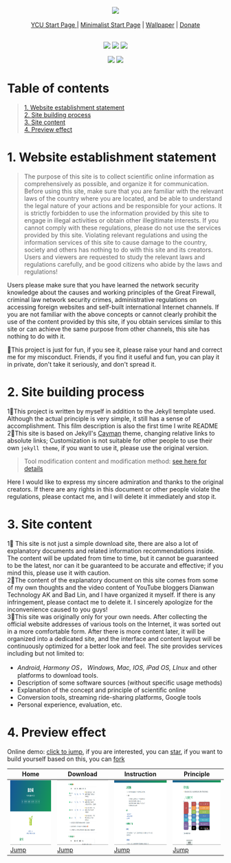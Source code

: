<!-- logo -->
<p align="center">
    <a href="https://wangcy.tk" alt="Wangcy Logo">
    <img src="https://pomf2.lain.la/f/0nct6hx.png" height="173"/></a>
</p>

<!--个人项目跳转页-->
<div align="center">
    <a href="https://ycu.wangcy.cf">YCU Start Page </a> |
    <a href="https://sou.wangcy.tk">Minimalist Start Page</a> |
    <a href="https://wangcy.tk/Wallpaper">Wallpaper</a> |
    <a href="https://donate.wangcy.tk">Donate</a> 
</div>

<!--语言标识-->
<br>
<p align="center">
    <img src="https://img.shields.io/badge/Language%20-HTML-blue">
    <img src="https://img.shields.io/badge/Language%20-MarkDown-green">
    <a href="https://github.com/pages-themes/cayman" ><img src="https://img.shields.io/badge/theme-Jekyll-red"></a>
</p>

<!--语言切换-->
<p align="center">
    <a href="https://wangcy.tk/wall/CHN"><img src="https://img.shields.io/badge/%E8%AF%AD%E8%A8%80-%E4%B8%AD%E6%96%87-brightgreen"></a>
    <a href="http://wangcy.tk/wall/Eng"><img src="https://img.shields.io/badge/Language-English-brightgreen"></a>
</p>    

# Table of contents
> [1. Website establishment statement](#1-website-establishment-statement)<br>
> [2. Site building process](#2-site-building-process)<br>
> [3. Site content](#3-site-content)<br>
> [4. Preview effect](#4-preview-effect)

# 1. Website establishment statement

> The purpose of this site is to collect scientific online information as comprehensively as possible, and organize it for communication. Before using this site, make sure that you are familiar with the relevant laws of the country where you are located, and be able to understand the legal nature of your actions and be responsible for your actions. It is strictly forbidden to use the information provided by this site to engage in illegal activities or obtain other illegitimate interests. If you cannot comply with these regulations, please do not use the services provided by this site. Violating relevant regulations and using the information services of this site to cause damage to the country, society and others has nothing to do with this site and its creators. Users and viewers are requested to study the relevant laws and regulations carefully, and be good citizens who abide by the laws and regulations!

Users please make sure that you have learned the network security knowledge about the causes and working principles of the Great Firewall, criminal law network security crimes, administrative regulations on accessing foreign websites and self-built international Internet channels. If you are not familiar with the above concepts or cannot clearly prohibit the use of the content provided by this site, if you obtain services similar to this site or can achieve the same purpose from other channels, this site has nothing to do with it.<br>

🤣This project is just for fun, if you see it, please raise your hand and correct me for my misconduct. Friends, if you find it useful and fun, you can play it in private, don't take it seriously, and don't spread it.

# 2. Site building process
1⃣️This project is written by myself in addition to the Jekyll template used. Although the actual principle is very simple, it still has a sense of accomplishment. This film description is also the first time I write README<br>
2⃣️This site is based on Jekyll's [Cayman](https://github.com/pages-themes/cayman) theme, changing relative links to absolute links; Customization is not suitable for other people to use their own ```jekyll theme```, if you want to use it, please use the original version. <br>

> Tool modification content and modification method: [see here for details](https://github.com/wchenyi/cayman#readme)

Here I would like to express my sincere admiration and thanks to the original creators. If there are any rights in this document or other people violate the regulations, please contact me, and I will delete it immediately and stop it.

# 3. Site content
1⃣️ This site is not just a simple download site, there are also a lot of explanatory documents and related information recommendations inside. The content will be updated from time to time, but it cannot be guaranteed to be the latest, nor can it be guaranteed to be accurate and effective; if you mind this, please use it with caution.<br>
2⃣️The content of the explanatory document on this site comes from some of my own thoughts and the video content of YouTube bloggers Dianwan Technology AK and Bad Lin, and I have organized it myself. If there is any infringement, please contact me to delete it. I sincerely apologize for the inconvenience caused to you guys!<br>
3⃣️This site was originally only for your own needs. After collecting the official website addresses of various tools on the Internet, it was sorted out in a more comfortable form. After there is more content later, it will be organized into a dedicated site, and the interface and content layout will be continuously optimized for a better look and feel. The site provides services including but not limited to:<br>

- *Android,  Harmony OS， Windows, Mac, IOS, iPad OS, LInux* and other platforms to download tools.
- Description of some software sources (without specific usage methods)
- Explanation of the concept and principle of scientific online
- Conversion tools, streaming ride-sharing platforms, Google tools
- Personal experience, evaluation, etc.

# 4. Preview effect
Online demo: [click to jump](https://wangcy.tk/wall), if you are interested, you can [star](https://github.com/login?return_to=%2Fwchenyi%2Fwall), if you want to build yourself based on this, you can [fork](https://github.com/login?return_to=%2Fwchenyi%2Fwall)

| Home | Download | Instruction | Principle |
|--|--|--|--|
| <img src='./shortcuts/主页.png' height='150'/> [Jump](http://wangcy.tk/wall/)  | <img src='./shortcuts/软件下载.png' height='150'/> [Jump](http://wangcy.tk/wall/assets/Android) | <img src='./shortcuts/说明文档.png' height='150'/> [Jump](http://wangcy.tk/wall/assets/doc) | <img src='./shortcuts/原理内容.png' height='150'/> [Jump](http://wangcy.tk/wall/Awall/%E7%BD%91%E7%BB%9C%E7%9A%84%E6%A6%82%E5%BF%B5) |
